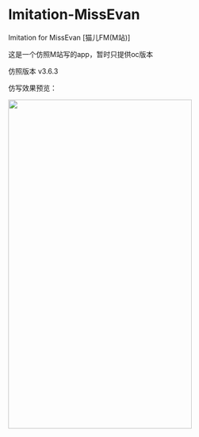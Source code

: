 # Imitation-MissEvan
Imitation for MissEvan [猫儿FM(M站)]

这是一个仿照M站写的app，暂时只提供oc版本

仿照版本 v3.6.3

仿写效果预览：


<img src="http://ofg0p74ar.bkt.clouddn.com/%E9%AB%98%E4%BB%BFMissEvan.gif" width="370" height ="665" />

